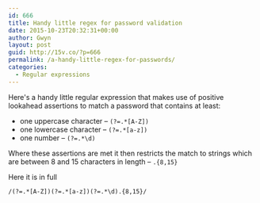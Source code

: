 ```yaml
---
id: 666
title: Handy little regex for password validation
date: 2015-10-23T20:32:31+00:00
author: Gwyn
layout: post
guid: http://15v.co/?p=666
permalink: /a-handy-little-regex-for-passwords/
categories:
  - Regular expressions
---
```

Here's a handy little regular expression that makes use of positive lookahead assertions to match a password that contains at least:

  * one uppercase character &#8211; `(?=.*[A-Z])`
  * one lowercase character &#8211; `(?=.*[a-z])`
  * one number &#8211; `(?=.*\d)`

Where these assertions are met it then restricts the match to strings which are between 8 and 15 characters in length &#8211; `.{8,15}`
  
Here it is in full

`/(?=.*[A-Z])(?=.*[a-z])(?=.*\d).{8,15}/`